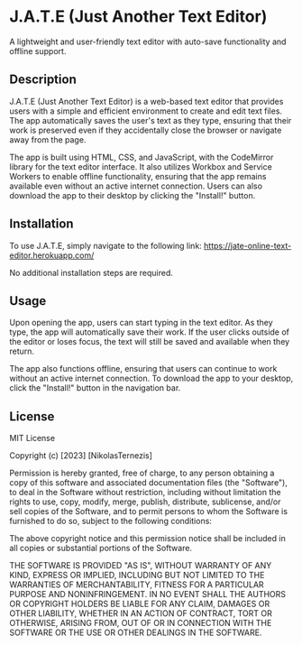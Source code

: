 # J.A.T.E (Just Another Text Editor)

A lightweight and user-friendly text editor with auto-save functionality and offline support.

## Description

J.A.T.E (Just Another Text Editor) is a web-based text editor that provides users with a simple and efficient environment to create and edit text files. The app automatically saves the user's text as they type, ensuring that their work is preserved even if they accidentally close the browser or navigate away from the page.

The app is built using HTML, CSS, and JavaScript, with the CodeMirror library for the text editor interface. It also utilizes Workbox and Service Workers to enable offline functionality, ensuring that the app remains available even without an active internet connection. Users can also download the app to their desktop by clicking the "Install!" button.

## Installation

To use J.A.T.E, simply navigate to the following link: https://jate-online-text-editor.herokuapp.com/

No additional installation steps are required.

## Usage

Upon opening the app, users can start typing in the text editor. As they type, the app will automatically save their work. If the user clicks outside of the editor or loses focus, the text will still be saved and available when they return.

The app also functions offline, ensuring that users can continue to work without an active internet connection. To download the app to your desktop, click the "Install!" button in the navigation bar.

## License

MIT License

Copyright (c) [2023] [NikolasTernezis]

Permission is hereby granted, free of charge, to any person obtaining a copy
of this software and associated documentation files (the "Software"), to deal
in the Software without restriction, including without limitation the rights
to use, copy, modify, merge, publish, distribute, sublicense, and/or sell
copies of the Software, and to permit persons to whom the Software is
furnished to do so, subject to the following conditions:

The above copyright notice and this permission notice shall be included in all
copies or substantial portions of the Software.

THE SOFTWARE IS PROVIDED "AS IS", WITHOUT WARRANTY OF ANY KIND, EXPRESS OR
IMPLIED, INCLUDING BUT NOT LIMITED TO THE WARRANTIES OF MERCHANTABILITY,
FITNESS FOR A PARTICULAR PURPOSE AND NONINFRINGEMENT. IN NO EVENT SHALL THE
AUTHORS OR COPYRIGHT HOLDERS BE LIABLE FOR ANY CLAIM, DAMAGES OR OTHER
LIABILITY, WHETHER IN AN ACTION OF CONTRACT, TORT OR OTHERWISE, ARISING FROM,
OUT OF OR IN CONNECTION WITH THE SOFTWARE OR THE USE OR OTHER DEALINGS IN THE
SOFTWARE.